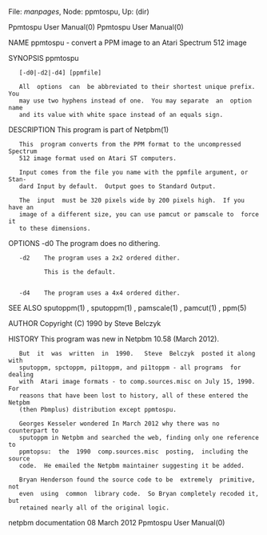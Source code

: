 File: *manpages*,  Node: ppmtospu,  Up: (dir)

Ppmtospu User Manual(0)                                Ppmtospu User Manual(0)



NAME
       ppmtospu - convert a PPM image to an Atari Spectrum 512 image


SYNOPSIS
       ppmtospu

       [-d0|-d2|-d4] [ppmfile]

       All  options  can  be abbreviated to their shortest unique prefix.  You
       may use two hyphens instead of one.  You may separate  an  option  name
       and its value with white space instead of an equals sign.


DESCRIPTION
       This program is part of Netpbm(1)

       This  program converts from the PPM format to the uncompressed Spectrum
       512 image format used on Atari ST computers.

       Input comes from the file you name with the ppmfile argument, or  Stan-
       dard Input by default.  Output goes to Standard Output.

       The  input  must be 320 pixels wide by 200 pixels high.  If you have an
       image of a different size, you can use pamcut or pamscale to  force  it
       to these dimensions.



OPTIONS
       -d0    The program does no dithering.


       -d2    The program uses a 2x2 ordered dither.

              This is the default.


       -d4    The program uses a 4x4 ordered dither.





SEE ALSO
       sputoppm(1) , sputoppm(1) , pamscale(1) , pamcut(1) , ppm(5)




AUTHOR
       Copyright (C) 1990 by Steve Belczyk



HISTORY
       This program was new in Netpbm 10.58 (March 2012).

       But  it  was  written  in  1990.   Steve  Belczyk  posted it along with
       sputoppm, spctoppm, pi1toppm, and pi1toppm - all programs  for  dealing
       with  Atari image formats - to comp.sources.misc on July 15, 1990.  For
       reasons that have been lost to history, all of these entered the Netpbm
       (then Pbmplus) distribution except ppmtospu.

       Georges Kesseler wondered In March 2012 why there was no counterpart to
       sputoppm in Netpbm and searched the web, finding only one reference  to
       ppmtopsu:  the  1990  comp.sources.misc  posting,  including the source
       code.  He emailed the Netpbm maintainer suggesting it be added.

       Bryan Henderson found the source code to be  extremely  primitive,  not
       even  using  common  library code.  So Bryan completely recoded it, but
       retained nearly all of the original logic.



netpbm documentation             08 March 2012         Ppmtospu User Manual(0)
